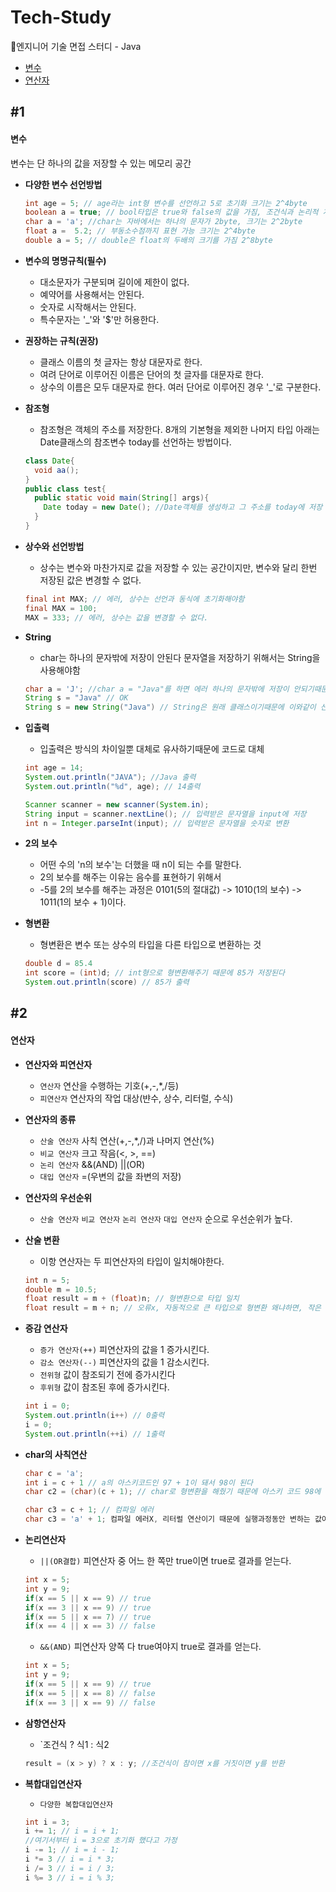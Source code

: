 # Tech-Study
📂엔지니어 기술 면접 스터디 - Java
- [변수](#1)
- [연산자](#2)

## #1
#### 변수

변수는 단 하나의 값을 저장할 수 있는 메모리 공간

- **다양한 변수 선언방법**
  ```Java
  int age = 5; // age라는 int형 변수를 선언하고 5로 초기화 크기는 2^4byte
  boolean a = true; // bool타입은 true와 false의 값을 가짐, 조건식과 논리적 계산에 사용
  char a = 'a'; //char는 자바에서는 하나의 문자가 2byte, 크기는 2^2byte 
  float a =  5.2; // 부동소수점까지 표현 가능 크기는 2^4byte
  double a = 5; // double은 float의 두배의 크기를 가짐 2^8byte
  ```
- **변수의 명명규칙(필수)**
  - 대소문자가 구분되며 길이에 제한이 없다.
  - 예약어를 사용해서는 안된다.
  - 숫자로 시작해서는 안된다.
  - 특수문자는 '_'와 '$'만 허용한다. 
 
- **권장하는 규칙(권장)**
  - 클래스 이름의 첫 글자는 항상 대문자로 한다.
  - 여려 단어로 이루어진 이름은 단어의 첫 글자를 대문자로 한다.
  - 상수의 이름은 모두 대문자로 한다. 여러 단어로 이루어진 경우 '_'로 구분한다.
 
- **참조형**
  - 참조형은 객체의 주소를 저장한다. 8개의 기본형을 제외한 나머지 타입 아래는 Date클래스의 참조변수 today를 선언하는 방법이다.
  ```Java
  class Date{
    void aa();
  }
  public class test{
    public static void main(String[] args){
      Date today = new Date(); //Date객체를 생성하고 그 주소를 today에 저장
    }
  }
  ```
- **상수와 선언방법**
  - 상수는 변수와 마찬가지로 값을 저장할 수 있는 공간이지만, 변수와 달리 한번 저장된 값은 변경할 수 없다.
 
   ```Java
  final int MAX; // 에러, 상수는 선언과 동식에 초기화해야함
  final MAX = 100;
  MAX = 333; // 에러, 상수는 값을 변경할 수 없다.
  ```
  
- **String**
  - char는 하나의 문자밖에 저장이 안된다 문자열을 저장하기 위해서는 String을 사용해야함
  ```Java
  char a = 'J'; //char a = "Java"를 하면 에러 하나의 문자밖에 저장이 안되기때문에
  String s = "Java" // OK
  String s = new String("Java") // String은 원래 클래스이기때문에 이와같이 선언해야하나 특별히 위에 방식도 허용
  ```

- **입출력**
  - 입출력은 방식의 차이일뿐 대체로 유사하기때문에 코드로 대체
  ```Java
  int age = 14;
  System.out.println("JAVA"); //Java 출력
  System.out.println("%d", age); // 14출력
  
  Scanner scanner = new scanner(System.in);
  String input = scanner.nextLine(); // 입력받은 문자열을 input에 저장
  int n = Integer.parseInt(input); // 입력받은 문자열을 숫자로 변환
  ```
- **2의 보수**
  - 어떤 수의 'n의 보수'는 더했을 때 n이 되는 수를 말한다.
  - 2의 보수를 해주는 이유는 음수를 표현하기 위해서
  - -5를 2의 보수를 해주는 과정은 0101(5의 절대값)  -> 1010(1의 보수)  -> 1011(1의 보수 + 1)이다.

- **형변환**
  - 형변환은 변수 또는 상수의 타입을 다른 타입으로 변환하는 것
  ```Java
  double d = 85.4
  int score = (int)d; // int형으로 형변환해주기 때문에 85가 저장된다
  System.out.println(score) // 85가 출력
  ```
 
 ## #2
#### 연산자

- **연산자와 피연산자**
  - `연산자` 연산을 수행하는 기호(+,-,*,/등)
  - `피연산자` 연산자의 작업 대상(뱐수, 상수, 리터럴, 수식) 

- **연산자의 종류**
  - `산술 연산자` 사칙 연산(+,-,*,/)과 나머지 연산(%)
  - `비교 연산자` 크고 작음(<, >, ==)
  - `논리 연산자` &&(AND) ||(OR)
  - `대입 연산자` =(우변의 값을 좌변의 저장)
 
- **연산자의 우선순위**
  - `산술 연산자` `비교 연산자` `논리 연산자` `대입 연산자` 순으로 우선순위가 높다.   
  
- **산술 변환**
  - 이항 연산자는 두 피연산자의 타입이 일치해야한다.
  ```Java
  int n = 5;
  double m = 10.5;
  float result = m + (float)n; // 형변환으로 타입 일치
  float result = m + n; // 오류x, 자동적으로 큰 타입으로 형변환 왜냐하면, 작은 타입으로 형변환 할 시 10.5가 10이 되면서 손실이 발생
  ``` 
- **증감 연산자**
  - `증가 연산자(++)` 피연산자의 값을 1 증가시킨다.
  - `감소 연산자(--)` 피연산자의 값을 1 감소시킨다. 
  - `전위형` 값이 참조되기 전에 증가시킨다
  - `후위형` 값이 참조된 후에 증가시킨다.
  ```Java
  int i = 0;
  System.out.println(i++) // 0출력
  i = 0;
  System.out.println(++i) // 1출력
  ```
- **char의 사칙연산**
  ```Java
  char c = 'a';
  int i = c + 1 // a의 아스키코드인 97 + 1이 돼서 98이 된다
  char c2 = (char)(c + 1); // char로 형변환을 해줬기 때문에 아스키 코드 98에 해당하는 b가 나온다.
  
  char c3 = c + 1; // 컴파일 에러
  char c3 = 'a' + 1; 컴파일 에러X, 리터럴 연산이기 때문에 실행과정동안 변하는 값이 아니기 때문에
  ```
- **논리연산자**
  - `||(OR결합)` 피연산자 중 어느 한 쪽만 true이면 true로 결과를 얻는다.
  ```Java
  int x = 5;
  int y = 9;
  if(x == 5 || x == 9) // true
  if(x == 3 || x == 9) // true
  if(x == 5 || x == 7) // true
  if(x == 4 || x == 3) // false
  ```
  - `&&(AND)` 피연산자 양쪽 다 true여야지 true로 결과를 얻는다.
  ```Java
  int x = 5;
  int y = 9;
  if(x == 5 || x == 9) // true
  if(x == 5 || x == 8) // false
  if(x == 3 || x == 9) // false
  ```

- **삼항연산자**
  - `조건식 ? 식1 : 식2
  ```Java
  result = (x > y) ? x : y; //조건식이 참이면 x를 거짓이면 y를 반환
  ```
- **복합대입연산자**
  - `다양한 복합대입연산자`
  ```Java
  int i = 3;
  i += 1; // i = i + 1;
  //여기서부터 i = 3으로 초기화 했다고 가정
  i -= 1; // i = i - 1;
  i *= 3 // i = i * 3;
  i /= 3 // i = i / 3;
  i %= 3 // i = i % 3;
  ```
